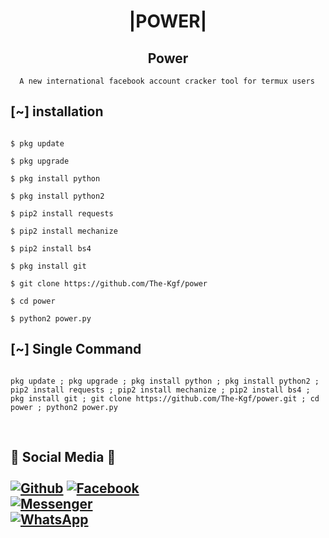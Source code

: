 <h1 align="center"> |POWER|</h1>

<h2 align="center"> Power </h2>

<p align="center">

      A new international facebook account cracker tool for termux users

</p>

## <b>[~] installation</b>

```

$ pkg update

$ pkg upgrade

$ pkg install python

$ pkg install python2

$ pip2 install requests

$ pip2 install mechanize

$ pip2 install bs4

$ pkg install git

$ git clone https://github.com/The-Kgf/power

$ cd power

$ python2 power.py

```

## [~] Single Command

```

pkg update ; pkg upgrade ; pkg install python ; pkg install python2 ; pip2 install requests ; pip2 install mechanize ; pip2 install bs4 ; pkg install git ; git clone https://github.com/The-Kgf/power.git ; cd power ; python2 power.py

```

</br>

## <b>📱 Social Media 📱</b></br> <br>[![Github](https://img.shields.io/badge/Github-Shafqat--Ali-deepgreen?style=flat-square&logo=github)](https://github.com/The-Kgf) [![Facebook](https://img.shields.io/badge/Facebook-MR--NAIMAT-blue?style=flat-square&logo=facebook)](https://www.facebook.com/alon3cyber)<br>  [![Messenger](https://img.shields.io/badge/Messenger-MR--NAIMAT-purple?style=flat-square&logo=messenger)](https://messenger.com/t/alon3cyber)<br> [![WhatsApp](https://img.shields.io/badge/Whatsapp-Shafqat--Ali-deepgreen?style=flat-square&logo=whatsapp)](https://wa.me/message/KI7ZWQWQ6O5PN1)


















